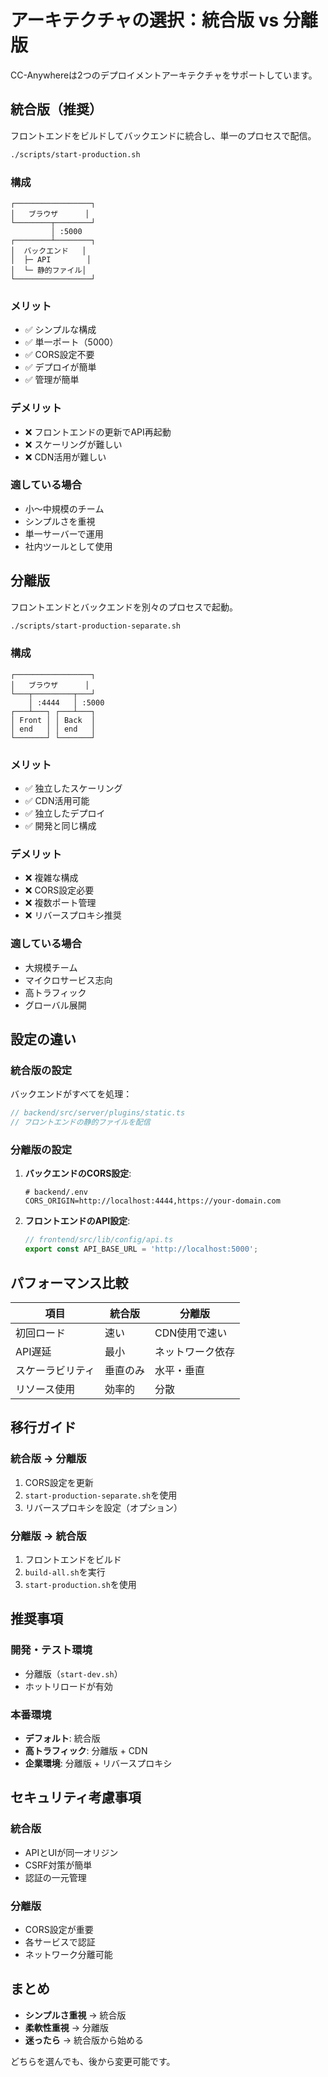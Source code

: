 # アーキテクチャの選択：統合版 vs 分離版

CC-Anywhereは2つのデプロイメントアーキテクチャをサポートしています。

## 統合版（推奨）

フロントエンドをビルドしてバックエンドに統合し、単一のプロセスで配信。

```bash
./scripts/start-production.sh
```

### 構成
```
┌─────────────────┐
│   ブラウザ      │
└────────┬────────┘
         │ :5000
┌────────┴────────┐
│  バックエンド   │
│  ├─ API        │
│  └─ 静的ファイル│
└─────────────────┘
```

### メリット
- ✅ シンプルな構成
- ✅ 単一ポート（5000）
- ✅ CORS設定不要
- ✅ デプロイが簡単
- ✅ 管理が簡単

### デメリット
- ❌ フロントエンドの更新でAPI再起動
- ❌ スケーリングが難しい
- ❌ CDN活用が難しい

### 適している場合
- 小〜中規模のチーム
- シンプルさを重視
- 単一サーバーで運用
- 社内ツールとして使用

## 分離版

フロントエンドとバックエンドを別々のプロセスで起動。

```bash
./scripts/start-production-separate.sh
```

### 構成
```
┌─────────────────┐
│   ブラウザ      │
└───┬─────────┬───┘
    │ :4444   │ :5000
┌───┴───┐ ┌───┴───┐
│ Front │ │ Back  │
│ end   │ │ end   │
└───────┘ └───────┘
```

### メリット
- ✅ 独立したスケーリング
- ✅ CDN活用可能
- ✅ 独立したデプロイ
- ✅ 開発と同じ構成

### デメリット
- ❌ 複雑な構成
- ❌ CORS設定必要
- ❌ 複数ポート管理
- ❌ リバースプロキシ推奨

### 適している場合
- 大規模チーム
- マイクロサービス志向
- 高トラフィック
- グローバル展開

## 設定の違い

### 統合版の設定

バックエンドがすべてを処理：
```javascript
// backend/src/server/plugins/static.ts
// フロントエンドの静的ファイルを配信
```

### 分離版の設定

1. **バックエンドのCORS設定**:
   ```env
   # backend/.env
   CORS_ORIGIN=http://localhost:4444,https://your-domain.com
   ```

2. **フロントエンドのAPI設定**:
   ```javascript
   // frontend/src/lib/config/api.ts
   export const API_BASE_URL = 'http://localhost:5000';
   ```

## パフォーマンス比較

| 項目 | 統合版 | 分離版 |
|------|--------|--------|
| 初回ロード | 速い | CDN使用で速い |
| API遅延 | 最小 | ネットワーク依存 |
| スケーラビリティ | 垂直のみ | 水平・垂直 |
| リソース使用 | 効率的 | 分散 |

## 移行ガイド

### 統合版 → 分離版

1. CORS設定を更新
2. `start-production-separate.sh`を使用
3. リバースプロキシを設定（オプション）

### 分離版 → 統合版

1. フロントエンドをビルド
2. `build-all.sh`を実行
3. `start-production.sh`を使用

## 推奨事項

### 開発・テスト環境
- 分離版（`start-dev.sh`）
- ホットリロードが有効

### 本番環境
- **デフォルト**: 統合版
- **高トラフィック**: 分離版 + CDN
- **企業環境**: 分離版 + リバースプロキシ

## セキュリティ考慮事項

### 統合版
- APIとUIが同一オリジン
- CSRF対策が簡単
- 認証の一元管理

### 分離版
- CORS設定が重要
- 各サービスで認証
- ネットワーク分離可能

## まとめ

- **シンプルさ重視** → 統合版
- **柔軟性重視** → 分離版
- **迷ったら** → 統合版から始める

どちらを選んでも、後から変更可能です。